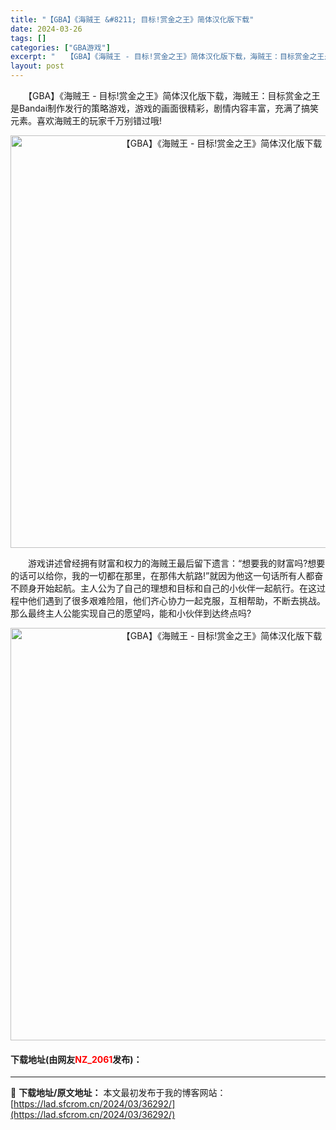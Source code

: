 ```yaml
---
title: "【GBA】《海贼王 &#8211; 目标!赏金之王》简体汉化版下载"
date: 2024-03-26
tags: []
categories: ["GBA游戏"]
excerpt: "　　【GBA】《海贼王 - 目标!赏金之王》简体汉化版下载，海贼王：目标赏金之王是Bandai制作发行的策略游戏，游戏的画面很精彩，剧情内容丰富，充满了搞笑元素。喜欢海贼王的玩家千万别错过哦! 　　游戏讲述曾经拥有财富和权力的海贼王最后留下遗言：&ldquo;想要我的财富吗?想要的话可以给你，我的一&hellip;"
layout: post
---
```


 <p>　　【GBA】《海贼王 - 目标!赏金之王》简体汉化版下载，海贼王：目标赏金之王是Bandai制作发行的策略游戏，游戏的画面很精彩，剧情内容丰富，充满了搞笑元素。喜欢海贼王的玩家千万别错过哦!</p> <p align="center"><img align="" border="0" src="https://lad.sfcrom.cn/wp-content/uploads/2024/03/20240326_660263d15a1ff.jpg" width="660" alt="【GBA】《海贼王 - 目标!赏金之王》简体汉化版下载" /></p> <p>　　游戏讲述曾经拥有财富和权力的海贼王最后留下遗言：&ldquo;想要我的财富吗?想要的话可以给你，我的一切都在那里，在那伟大航路!&rdquo;就因为他这一句话所有人都奋不顾身开始起航。主人公为了自己的理想和目标和自己的小伙伴一起航行。在这过程中他们遇到了很多艰难险阻，他们齐心协力一起克服，互相帮助，不断去挑战。那么最终主人公能实现自己的愿望吗，能和小伙伴到达终点吗?</p> <p align="center"><img align="" border="0" src="https://lad.sfcrom.cn/wp-content/uploads/2024/03/20240326_660263d1ce3ca.jpg" width="660" alt="【GBA】《海贼王 - 目标!赏金之王》简体汉化版下载" /></p> <p><h4>下载地址(由网友<font color="red">NZ_2061</font>发布)：</h4></p> 

---
📖 **下载地址/原文地址：** 本文最初发布于我的博客网站：[https://lad.sfcrom.cn/2024/03/36292/](https://lad.sfcrom.cn/2024/03/36292/)
